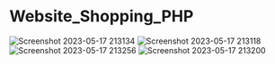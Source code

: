 # Website_Shopping_PHP
![Screenshot 2023-05-17 213134](https://github.com/dnthu2002/Website_Shopping_PHP/assets/97393850/88733cca-6590-45b1-a8bb-7af09ee78088)
![Screenshot 2023-05-17 213118](https://github.com/dnthu2002/Website_Shopping_PHP/assets/97393850/057195e3-dc0b-4304-bf19-4c23ac19afcd)
![Screenshot 2023-05-17 213256](https://github.com/dnthu2002/Website_Shopping_PHP/assets/97393850/352b1f4e-4082-4df5-bb41-89254059412c)
![Screenshot 2023-05-17 213200](https://github.com/dnthu2002/Website_Shopping_PHP/assets/97393850/73c8ade9-cb31-4992-a1ae-b5750343859a)
